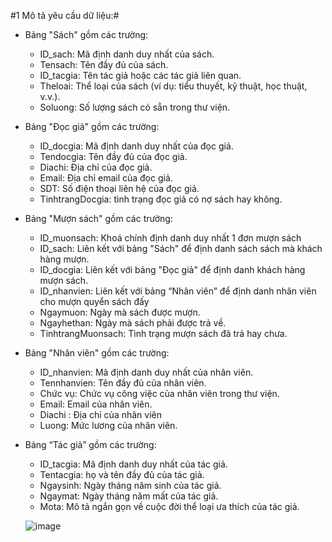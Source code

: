 #1	Mô tả yêu cầu dữ liệu:# 
-  Bảng "Sách" gồm các trường:

    - ID_sach: Mã định danh duy nhất của sách.
    - Tensach: Tên đầy đủ của sách.
    - ID_tacgia: Tên tác giả hoặc các tác giả liên quan.
    - Theloai: Thể loại của sách (ví dụ: tiểu thuyết, kỹ thuật, học thuật, v.v.).
    - Soluong: Số lượng sách có sẵn trong thư viện.
  
-  	Bảng "Đọc giả" gồm các trường:
    -  	ID_docgia: Mã định danh duy nhất của đọc giả.
    -  	Tendocgia: Tên đầy đủ của đọc giả.
    -  	Diachi: Địa chỉ của đọc giả.
    -  	Email: Địa chỉ email của đọc giả.
    -  	SDT: Số điện thoại liên hệ của đọc giả.
    -  	TinhtrangDocgia: tình trạng đọc giả có nợ sách hay không.
  
-  	Bảng "Mượn sách" gồm các trường:
    -  	ID_muonsach: Khoá chính định danh duy nhất 1 đơn mượn sách
    -  	ID_sach: Liên kết với bảng "Sách" để định danh sách sách mà khách hàng mượn.
    -  	ID_docgia: Liên kết với bảng "Đọc giả" để định danh khách hàng mượn sách.
    -  	ID_nhanvien: Liên kết với bảng “Nhân viên” để định danh nhân viên cho mượn quyển sách đấy 
    -  	Ngaymuon: Ngày mà sách được mượn.
    -  	Ngayhethan: Ngày mà sách phải được trả về.
    -  	TinhtrangMuonsach: Tình trạng mượn sách đã trả hay chưa.
 
-	Bảng "Nhân viên" gồm các trường:
    -	ID_nhanvien: Mã định danh duy nhất của nhân viên.
    -	Tennhanvien: Tên đầy đủ của nhân viên.
    -	Chức vụ: Chức vụ công việc của nhân viên trong thư viện.
    -	Email: Email của nhân viên.
    -	Diachi : Địa chỉ của nhân viên
    -	Luong: Mức lương của nhân viên.
    
-	Bảng “Tác giả” gồm các trường:
    -	ID_tacgia: Mã định danh duy nhất của tác giả.
    -	Tentacgia: họ và tên đầy đủ của tác giả.
    -	Ngaysinh: Ngày tháng năm sinh của tác giả.
    -	Ngaymat: Ngày tháng năm mất của tác giả.
    -	Mota: Mô tả ngắn gọn về cuộc đời thể loại ưa thích của tác giả.

    ![image](https://github.com/manh21082002/Library-Distributed-Database./assets/100988312/7fa4f219-5452-4d1b-9e0b-9b0daf6d83d3)

